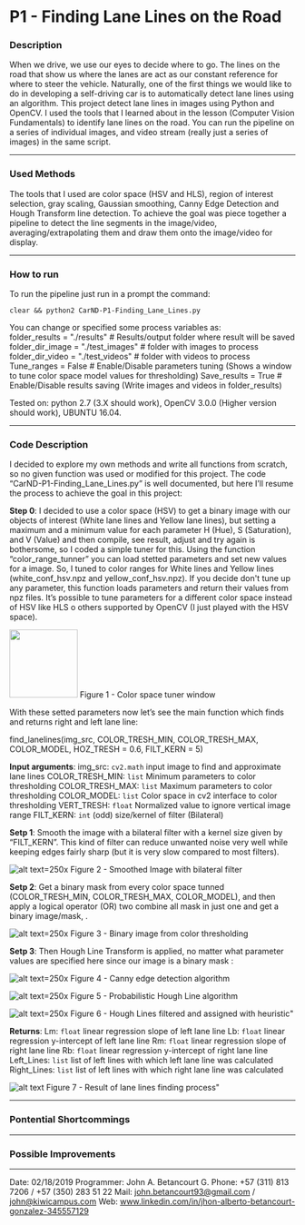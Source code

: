 [image_tuner_window]: ./writeup_files/tuner_window.png "Color space tuner window"
[image_filtering]: ./writeup_files/image_filtered.png "Smoothed Image with bilateral filter"
[image_binary_mask]: ./writeup_files/binary_mask.png "Binary image from color thresholding"
[image_mask_canny]: ./writeup_files/mask_canny.png "Canny edge detection algorithm"
[image_HoughLinesP]: ./writeup_files/HoughLinesP.png "Probabilistic Hough Line algorithm"
[image_HoughLinesP_Heuricstic]: ./writeup_files/HoughLinesP_Heuricstic.png "Hough Lines filtered and assigned with heuristic"
[image_result]: ./writeup_files/result.png "Result of lane lines finding process"

# **P1 - Finding Lane Lines on the Road** 

### Description

When we drive, we use our eyes to decide where to go.  The lines on the road that show us where the lanes are act as our constant reference for where to steer the vehicle.  Naturally, one of the first things we would like to do in developing a self-driving car is to automatically detect lane lines using an algorithm. This project detect lane lines in images using Python and OpenCV.  I used the tools that I learned about in the lesson (Computer Vision Fundamentals) to identify lane lines on the road. You can run the pipeline on a series of individual images, and video stream (really just a series of images) in the same script. 

---

### Used Methods

The tools that I used are color space (HSV and HLS), region of interest selection, gray scaling, Gaussian smoothing, Canny Edge Detection and Hough Transform line detection. To achieve the goal was piece together a pipeline to detect the line segments in the image/video, averaging/extrapolating them and draw them onto the image/video for display. 

---

### How to run
To run the pipeline just run in a prompt the command:

```clear && python2 CarND-P1-Finding_Lane_Lines.py```

You can change or specified some process variables as:	    
	folder_results       = "./results"         # Results/output folder where result will be saved
    	folder_dir_image = "./test_images" # folder with images to process 
    	folder_dir_video  = "./test_videos"  # folder with videos to process 
    	Tune_ranges = False # Enable/Disable parameters tuning (Shows a window to tune color space model values for thresholding)
    	Save_results = True  # Enable/Disable results saving (Write images and videos in folder_results)

Tested on: python 2.7 (3.X should work), OpenCV 3.0.0 (Higher version should work), UBUNTU 16.04.

---

### Code Description

I decided to explore my own methods and write all functions from scratch, so no given function was used or modified for this project. The code “CarND-P1-Finding_Lane_Lines.py” is well documented, but here I’ll resume the process to achieve the goal in this project:

**Step 0**: I decided to use a color space (HSV) to get a binary image with our objects of interest (White lane lines and Yellow lane lines), but setting a maximum and a minimum value for each parameter H (Hue), S (Saturation), and V (Value) and then compile, see result, adjust and try again is bothersome, so I coded a simple tuner for this. Using the function “color_range_tunner”  you can load stetted parameters and set new values for a image. So, I tuned to color ranges for White lines and Yellow lines (white_conf_hsv.npz and yellow_conf_hsv.npz). If you decide don't tune up any parameter, this function loads parameters and return their values from npz files. It’s possible to tune parameters for a different color space instead of HSV like HLS o others supported by OpenCV (I just played with the HSV space).

<img src=image_tuner_window  width="120" height="120">
Figure 1 - Color space tuner window

With these setted parameters now let’s see the main function which finds and returns right and left lane line:

find_lanelines(img_src, COLOR_TRESH_MIN, COLOR_TRESH_MAX, COLOR_MODEL, HOZ_TRESH = 0.6, FILT_KERN = 5)   

**Input arguments**:
	img_src: `cv2.math` input image to find and approximate lane lines
	COLOR_TRESH_MIN: `list` Minimum parameters to color thresholding
	COLOR_TRESH_MAX: `list` Maximum parameters to color thresholding
	COLOR_MODEL: `list` Color space in cv2 interface to color thresholding
	VERT_TRESH: `float` Normalized value to ignore vertical image range
	FILT_KERN: `int` (odd) size/kernel of filter (Bilateral)


**Setp 1**: Smooth the image with a bilateral filter with a kernel size given by “FILT_KERN”. This kind of filter can reduce unwanted noise very well while keeping edges fairly sharp (but it is very slow compared to most filters).

![alt text][image_filtering]=250x
Figure 2 - Smoothed Image with bilateral filter

**Setp 2**: Get a binary mask from every color space tunned (COLOR_TRESH_MIN, COLOR_TRESH_MAX, COLOR_MODEL), and then apply a logical operator (OR) two combine all mask in just one and get a binary image/mask, .

![alt text][image_binary_mask]=250x
Figure 3 - Binary image from color thresholding

**Setp 3**: Then Hough Line Transform is applied, no matter what parameter values are specified here since our image is a binary mask : 

![alt text][image_mask_canny]=250x
Figure 4 - Canny edge detection algorithm

![alt text][image_HoughLinesP]=250x
Figure 5 - Probabilistic Hough Line algorithm

![alt text][image_HoughLinesP_Heuricstic]=250x
Figure 6 - Hough Lines filtered and assigned with heuristic"



**Returns**:
	Lm: `float`  linear regression slope of left lane line
	Lb: `float`  linear regression y-intercept of left lane line
	Rm: `float`  linear regression slope of right lane line
	Rb: `float`  linear regression y-intercept of right lane line
	Left_Lines: `list` list of left lines with which left lane line was calculated
	Right_Lines: `list` list of left lines with which right lane line was calculated

![alt text][image_result] 
Figure 7 - Result of lane lines finding process"

---

### Pontential Shortcommings

---

### Possible Improvements

---

Date: 02/18/2019
Programmer: John A. Betancourt G.
Phone: +57 (311) 813 7206 / +57 (350) 283 51 22
Mail: john.betancourt93@gmail.com / john@kiwicampus.com
Web: www.linkedin.com/in/jhon-alberto-betancourt-gonzalez-345557129





